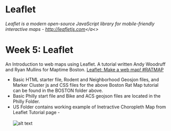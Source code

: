# Leaflet
<i>Leaflet is a modern open-source JavaScript library for mobile-friendly interactive maps - <a href="http://leafletjs.com">http://leafletjs.com</a<> </i>
<H1>Week 5: Leaflet</H1>
An Introduction to web maps using Leaflet. A tutorial written Andy Woodruff and Ryan Mullins for Maptime Boston.
<a href="http://maptimeboston.github.io/leaflet-intro/" target="_blank"> Leaflet: Make a web map! #RATMAP</a><br>

- Basic HTML starter file, Rodent and Neighborhood Geosjon files, and Marker Cluster js and CSS files for the above Boston Rat Map tutorial can be found in the BOSTON folder above.
- Basic Philly start file and Bike and ACS geojson files are located in the Philly Folder.
- US Folder contains working example of Inetractive Choropleth Map from Leaflet Tutorial page - <br>
<a href="http://leafletjs.com/examples/choropleth.html"></a><br>
![alt text][logo]

[logo]: http://leafletjs.com/docs/images/choropleth.png "This is a MAP!"
